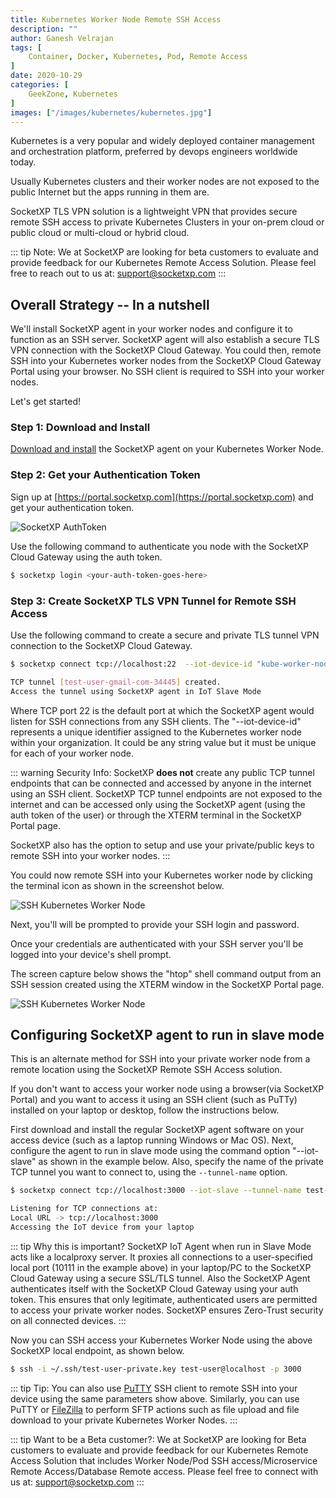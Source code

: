 ```yaml
---
title: Kubernetes Worker Node Remote SSH Access
description: ""
author: Ganesh Velrajan
tags: [
    Container, Docker, Kubernetes, Pod, Remote Access
]
date: 2020-10-29
categories: [
    GeekZone, Kubernetes
]
images: ["/images/kubernetes/kubernetes.jpg"]
---
```


Kubernetes is a very popular and widely deployed container management and orchestration platform, preferred by devops engineers worldwide today.

Usually Kubernetes clusters and their worker nodes are not exposed to the public Internet but the apps running in them are.

SocketXP TLS VPN solution is a lightweight VPN that provides secure remote SSH access to private Kubernetes Clusters in your on-prem cloud or public cloud or multi-cloud or hybrid cloud.

::: tip Note: 
We at SocketXP are looking for beta customers to evaluate and provide feedback for our Kubernetes Remote Access Solution.  Please feel free to reach out to us at: support@socketxp.com
:::

## Overall Strategy -- In a nutshell
We'll install SocketXP agent in your worker nodes and configure it to function as an SSH server.  SocketXP agent will also establish a secure TLS VPN connection with the SocketXP Cloud Gateway.  You could then, remote SSH into your Kubernetes worker nodes from the SocketXP Cloud Gateway Portal using your browser.  No SSH client is required to SSH into your worker nodes.

Let's get started!

### Step 1:  Download and Install
[Download and install](https://www.socketxp.com/download/) the SocketXP agent on your Kubernetes Worker Node.

### Step 2: Get your Authentication Token
Sign up at [https://portal.socketxp.com](https://portal.socketxp.com) and get your authentication token.

![SocketXP AuthToken](https://dev-to-uploads.s3.amazonaws.com/i/8h8dtakf5nl1c85kem9z.jpg)

Use the following command to authenticate you node with the SocketXP Cloud Gateway using the auth token.
``` bash
$ socketxp login <your-auth-token-goes-here>
```

### Step 3: Create SocketXP TLS VPN Tunnel for Remote SSH Access
Use the following command to create a secure and private TLS tunnel VPN connection to the SocketXP Cloud Gateway.

``` bash
$ socketxp connect tcp://localhost:22  --iot-device-id "kube-worker-node-001"  --enable-ssh --ssh-username "test-user" --ssh-password "password123"

TCP tunnel [test-user-gmail-com-34445] created.
Access the tunnel using SocketXP agent in IoT Slave Mode
```
Where TCP port 22 is the default port at which the SocketXP agent would listen for SSH connections from any SSH clients.  The "--iot-device-id" represents a unique identifier assigned to the Kubernetes worker node within your organization.  It could be any string value but it must be unique for each of your worker node.

::: warning Security Info:
SocketXP <strong>does not</strong> create any public TCP tunnel endpoints that can be connected and accessed by anyone in the internet using an SSH client. SocketXP TCP tunnel endpoints are not exposed to the internet and can be accessed only using the SocketXP agent (using the auth token of the user) or through the XTERM terminal in the SocketXP Portal page.

SocketXP also has the option to setup and use your private/public keys to remote SSH into your worker nodes.
:::

You could now remote SSH into your Kubernetes worker node by clicking the terminal icon as shown in the screenshot below. 

![SSH Kubernetes Worker Node](https://dev-to-uploads.s3.amazonaws.com/i/bnlax2jo0tb5v0s5kta1.png)

Next, you'll will be prompted to provide your SSH login and password.

Once your credentials are authenticated with your SSH server you'll be logged into your device's shell prompt.

The screen capture below shows the "htop" shell command output from an SSH session created using the XTERM window in the SocketXP Portal page.

![SSH Kubernetes Worker Node](https://dev-to-uploads.s3.amazonaws.com/i/tcg50e43i1dbnleqyka1.jpg)

## Configuring SocketXP agent to run in slave mode
This is an alternate method for SSH into your private worker node from a remote location using the SocketXP Remote SSH Access solution.

If you don't want to access your worker node using a browser(via SocketXP Portal) and you want to access it using an SSH client (such as PuTTy) installed on your laptop or desktop, follow the instructions below.

First download and install the regular SocketXP agent software on your access device (such as a laptop running Windows or Mac OS). Next, configure the agent to run in slave mode using the command option "--iot-slave" as shown in the example below. Also, specify the name of the private TCP tunnel you want to connect to, using the  `--tunnel-name` option.

``` bash
$ socketxp connect tcp://localhost:3000 --iot-slave --tunnel-name test-user-gmail-com-34445

Listening for TCP connections at:
Local URL -> tcp://localhost:3000
Accessing the IoT device from your laptop
```

::: tip Why this is important?
SocketXP IoT Agent when run in Slave Mode acts like a localproxy server.  It proxies all connections to a user-specified local port (10111 in the example above) in your laptop/PC to the SocketXP Cloud Gateway using a secure SSL/TLS tunnel.  Also the SocketXP Agent authenticates itself with the SocketXP Cloud Gateway using your auth token.  This ensures that only legitimate, authenticated users are permitted to access your private worker nodes. SocketXP ensures Zero-Trust security on all connected devices.
:::

Now you can SSH access your Kubernetes Worker Node using the above SocketXP local endpoint, as shown below.
``` bash
$ ssh -i ~/.ssh/test-user-private.key test-user@localhost -p 3000
```
::: tip Tip:
You can also use [PuTTY](https://www.putty.org/) SSH client to remote SSH into your device using the same parameters show above.  Similarly, you can use PuTTY or [FileZilla](https://filezilla-project.org/) to perform SFTP actions such as file upload and file download to your private Kubernetes Worker Nodes.
:::

::: tip Want to be a Beta customer?: 
We at SocketXP are looking for Beta customers to evaluate and provide feedback for our Kubernetes Remote Access Solution that includes Worker Node/Pod SSH access/Microservice Remote Access/Database Remote access.  Please feel free to connect with us at: [support@socketxp.com](support@socketxp.com)
:::